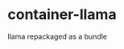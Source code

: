 <!-- Copyright Vespa.ai. Licensed under the terms of the Apache 2.0 license. See LICENSE in the project root. -->
# container-llama

llama repackaged as a bundle
